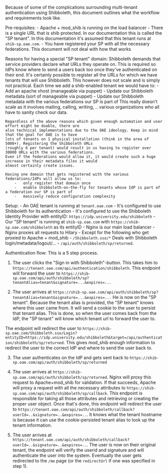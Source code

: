 Because of some of the complications surrounding multi-tenant authentication using
Shibboleth, this document outlines what the workflow and requirements look like.


Pre-requisites:
    -   Apache + mod_shib is running on the load balancer
    -   There is a single URL that is shib protected. In our documentation this is called
        the "SP tenant". In this documentation it's assumed that this tenant runs
        at `shib-sp.oae.com`.
    -   You have registered your SP with all the necessary federations. This document will
        not deal with how that works


Reasons for having a special "SP tenant" domain:
    Shibboleth demands that service providers declare what URLs they operate on. This is required
    so IdPs know where to send a users back too once they've authenticated on their end.
    It's certainly possible to register all the URLs for which we have tenants that will use Shibboleth.
    This however does not scale and is simply not practical.
    Each time we add a shib-enabled tenant we would have to:
        -   Add an apache vhost (manageable via puppet)
        -   Update our Shibboleth metadata (sort of manageable via puppet)
        -   Update our Shibboleth metadata with the various federations our SP is part of
            This really doesn't scale as it involves mailing, calling, writing, .. various organizations
            who all have to sanity check our data.

    Regardless of the above reasons which given enough automation and user effort might be doable, there are
    also technical implementations due to the OAE ideology. Keep in mind that the goal for OAE is to have
    lots of tenants on 1 physical installation (think in the area of 5000+). Registering the Shibboleth URLs
    (roughly 6 per tenant) would result in us having to register over 30000 URLs with the various federations.
    Even if the federations would allow it, it would create such a huge increase in their metadata files it would
    almost certainly create issues.

    Having one domain that gets registered with the various federations/IdPs will allow us to:
        -   only register that domain once
        -   enable shibboleth-on-the-fly for tenants whose IdP is part of a federation our SP is part of
        -   massively reduce configuration complexity



Setup:
    -   An OAE tenant is running at `tenant.oae.com`
        -   It's configured to use Shibboleth for its authentication
        -   It's configured to use the Shibboleth Identity Provider with entityID:
            `https://idp.university.edu/shibboleth`
    -   Our "SP tenant" is running at `shib-sp.oae.com` with `https://shib-sp.oae.com/shibboleth`
        as its entityID
    -   Nginx is our main load balancer
    -   Nginx proxies all requests to Hilary
        -   Except for the following who get proxied to Apache + mod_shib
            -   `/Shibboleth.sso/*`
                Deals with Shibboleth login/metadata/logout/...
            -   `/api/auth/shibboleth/sp/returned`.


Authentication flow:
This is a 5 step process.

1. The user clicks the "Sign in with Shibboleth"-button. This takes him to
`https://tenant.oae.com/api/authentication/shibboleth`. This endpoint will forward the
user to `https://shib-sp.oae.com/api/auth/shibboleth/sp?tenantAlias=tenant&signature=...&expires=...`

2. The user arrives at `https://shib-sp.oae.com/api/auth/shibboleth/sp?tenantAlias=tenant&signature=...&expires=...`
He is now on the "SP tenant". Because the tenant alias is provided, the "SP tenant" knows where this user came from.
It will send a cookie to the user to persist that tenant alias. This is done, so when the user comes back from the IdP,
the "SP tenant" will know which tenant url to forward the user to.

The endpoint will redirect the user to `https://shib-sp.oae.com/Shibboleth.sso/Login?entityID=https://idp.university.edu/shibboleth&target=/api/authentication/shibboleth/sp/returned`. This gives mod_shib enough information to redirect
the user to the correct IdP and where to send the user back to.

3. The user authenticates on the IdP and gets sent back to `https://shib-sp.oae.com/api/auth/shibboleth/sp/returned`

4. The user arrives at `https://shib-sp.oae.com/api/auth/shibboleth/sp/returned`. Nginx will proxy this request
to Apache+mod_shib for validation. If that succeeds, Apache will proxy a request with all the necessary attributes to
`https://shib-sp.oae.com/api/auth/shibboleth/sp/callback`. This endpoint is responsible for taking all those attributes
and retrieving or creating the proper user object. Once that's done, this endpoint will redirect the user to
`https://tenant.oae.com/api/auth/shibboleth/callback?userId=..&signature=..&expires=..`. It knows what the tenant hostname
is because it can use the cookie-persisted tenant alias to look up the tenant information.

5. The user arrives at `https://tenant.oae.com/api/auth/shibboleth/callback?userId=..&signature=..&expires=..`.
The user is now on their original tenant, the endpoint will verify the userid and signature and will authenticate the user
into the system. Eventually the user gets redirected to the `/me` page (or the `redirectUrl` if one was specified in step 1).
